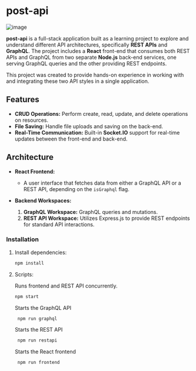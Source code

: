 # post-api

![image](https://github.com/user-attachments/assets/cd70d687-f7ba-422c-a74a-081e473bd479)

**post-api** is a full-stack application built as a learning project to explore and understand different API architectures, specifically **REST APIs** and **GraphQL**. The project includes a **React** front-end that consumes both REST APIs and GraphQL from two separate **Node.js** back-end services, one serving GraphQL queries and the other providing REST endpoints.

This project was created to provide hands-on experience in working with and integrating these two API styles in a single application.

## Features

- **CRUD Operations:** Perform create, read, update, and delete operations on resources.
- **File Saving:** Handle file uploads and saving on the back-end.
- **Real-Time Communication:** Built-in **Socket.IO** support for real-time updates between the front-end and back-end.

## Architecture

- **React Frontend:**
  - A user interface that fetches data from either a GraphQL API or a REST API, depending on the `isGraphql` flag.
  
- **Backend Workspaces:**
  1. **GraphQL Workspace:** GraphQL queries and mutations.
  2. **REST API Workspace:** Utilizes Express.js to provide REST endpoints for standard API interactions.

### Installation

1. Install dependencies:
   ```bash
   npm install
2. Scripts:

   Runs frontend and REST API concurrently.
   ```bash
   npm start
   ```
   
   Starts the GraphQL API
   ```bash
    npm run graphql
   ```

   Starts the REST API
   ```bash
    npm run restapi
   ```

   Starts the React frontend
   ```bash
    npm run frontend
   ```


